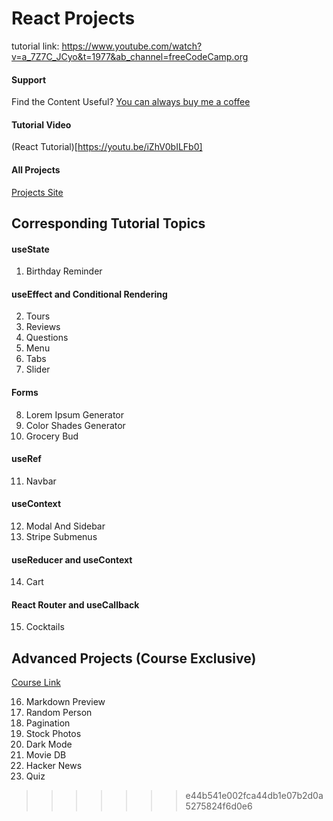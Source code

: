 # React Projects 

tutorial link: https://www.youtube.com/watch?v=a_7Z7C_JCyo&t=1977&ab_channel=freeCodeCamp.org
#### Support

Find the Content Useful? [You can always buy me a coffee](https://www.buymeacoffee.com/johnsmilga)

#### Tutorial Video

(React Tutorial)[https://youtu.be/iZhV0bILFb0]

#### All Projects

[Projects Site](https://react-projects.netlify.app/)

## Corresponding Tutorial Topics

#### useState

1. Birthday Reminder

#### useEffect and Conditional Rendering

2. Tours
3. Reviews
4. Questions
5. Menu
6. Tabs
7. Slider

#### Forms

8. Lorem Ipsum Generator
9. Color Shades Generator
10. Grocery Bud

#### useRef

11. Navbar

#### useContext

12. Modal And Sidebar
13. Stripe Submenus

#### useReducer and useContext

14. Cart

#### React Router and useCallback

15. Cocktails

## Advanced Projects (Course Exclusive)

[Course Link](https://www.udemy.com/course/react-tutorial-and-projects-course/?couponCode=REACT-OCT)

16. Markdown Preview
17. Random Person
18. Pagination
19. Stock Photos
20. Dark Mode
21. Movie DB
22. Hacker News
23. Quiz
>>>>>>> e44b541e002fca44db1e07b2d0a5275824f6d0e6
